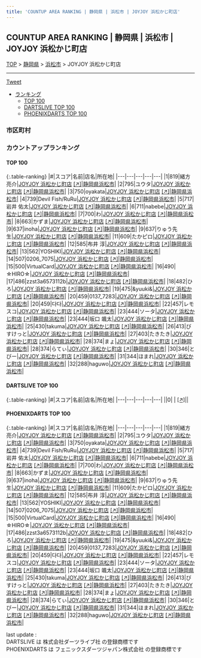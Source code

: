 ```yaml
---
title: 'COUNTUP AREA RANKING | 静岡県 | 浜松市 | JOYJOY 浜松かじ町店'
---
```

## COUNTUP AREA RANKING | 静岡県 | 浜松市 | JOYJOY 浜松かじ町店

[TOP](/darts/rank/) > [静岡県](/darts/rank/静岡県/) > [浜松市](/darts/rank/静岡県/浜松市/) > JOYJOY 浜松かじ町店

___

<a href="https://twitter.com/share?ref_src=twsrc%5Etfw" data-text="COUNTUP AREA RANKING | 静岡県浜松市JOYJOY 浜松かじ町店" class="twitter-share-button" data-hashtags="DARTSLIVE,PHOENIXDARTS,darts,ダーツ" data-show-count="false">Tweet</a>

* [ランキング](#カウントアップランキング)
    * [TOP 100](#top-100)
    * [DARTSLIVE TOP 100](#dartslive-top-100)
    * [PHOENIXDARTS TOP 100](#phoenixdarts-top-100)

### 市区町村

<ul>

</ul>

### カウントアップランキング

#### TOP 100



{:.table-ranking}
|#|スコア|名前|店名|所在地|
|---|---|---|---|---|
|1|819|<span class="rank-name-pd">緒方　亮介</span>|<a href="/darts/rank/shops/8368.html">JOYJOY 浜松かじ町店</a> <a href="https://vs.phoenixdarts.com/jp/shop/shopDetailInfo/s_8368?s_seq=8368">[↗]</a>|<a href="/darts/rank/静岡県/浜松市">静岡県浜松市</a>|
|2|795|<span class="rank-name-pd">ユウタ</span>|<a href="/darts/rank/shops/8368.html">JOYJOY 浜松かじ町店</a> <a href="https://vs.phoenixdarts.com/jp/shop/shopDetailInfo/s_8368?s_seq=8368">[↗]</a>|<a href="/darts/rank/静岡県/浜松市">静岡県浜松市</a>|
|3|750|<span class="rank-name-pd">oyakata</span>|<a href="/darts/rank/shops/8368.html">JOYJOY 浜松かじ町店</a> <a href="https://vs.phoenixdarts.com/jp/shop/shopDetailInfo/s_8368?s_seq=8368">[↗]</a>|<a href="/darts/rank/静岡県/浜松市">静岡県浜松市</a>|
|4|739|<span class="rank-name-pd">Devil Fish/RuRu</span>|<a href="/darts/rank/shops/8368.html">JOYJOY 浜松かじ町店</a> <a href="https://vs.phoenixdarts.com/jp/shop/shopDetailInfo/s_8368?s_seq=8368">[↗]</a>|<a href="/darts/rank/静岡県/浜松市">静岡県浜松市</a>|
|5|717|<span class="rank-name-pd"><span class="pro-icon-pd"></span>岩井 佑太</span>|<a href="/darts/rank/shops/8368.html">JOYJOY 浜松かじ町店</a> <a href="https://vs.phoenixdarts.com/jp/shop/shopDetailInfo/s_8368?s_seq=8368">[↗]</a>|<a href="/darts/rank/静岡県/浜松市">静岡県浜松市</a>|
|6|711|<span class="rank-name-pd">nabebe</span>|<a href="/darts/rank/shops/8368.html">JOYJOY 浜松かじ町店</a> <a href="https://vs.phoenixdarts.com/jp/shop/shopDetailInfo/s_8368?s_seq=8368">[↗]</a>|<a href="/darts/rank/静岡県/浜松市">静岡県浜松市</a>|
|7|700|<span class="rank-name-pd">わ</span>|<a href="/darts/rank/shops/8368.html">JOYJOY 浜松かじ町店</a> <a href="https://vs.phoenixdarts.com/jp/shop/shopDetailInfo/s_8368?s_seq=8368">[↗]</a>|<a href="/darts/rank/静岡県/浜松市">静岡県浜松市</a>|
|8|663|<span class="rank-name-pd">かずま</span>|<a href="/darts/rank/shops/8368.html">JOYJOY 浜松かじ町店</a> <a href="https://vs.phoenixdarts.com/jp/shop/shopDetailInfo/s_8368?s_seq=8368">[↗]</a>|<a href="/darts/rank/静岡県/浜松市">静岡県浜松市</a>|
|9|637|<span class="rank-name-pd">inoha</span>|<a href="/darts/rank/shops/8368.html">JOYJOY 浜松かじ町店</a> <a href="https://vs.phoenixdarts.com/jp/shop/shopDetailInfo/s_8368?s_seq=8368">[↗]</a>|<a href="/darts/rank/静岡県/浜松市">静岡県浜松市</a>|
|9|637|<span class="rank-name-pd">りゅう先生</span>|<a href="/darts/rank/shops/8368.html">JOYJOY 浜松かじ町店</a> <a href="https://vs.phoenixdarts.com/jp/shop/shopDetailInfo/s_8368?s_seq=8368">[↗]</a>|<a href="/darts/rank/静岡県/浜松市">静岡県浜松市</a>|
|11|609|<span class="rank-name-pd">たかピロ</span>|<a href="/darts/rank/shops/8368.html">JOYJOY 浜松かじ町店</a> <a href="https://vs.phoenixdarts.com/jp/shop/shopDetailInfo/s_8368?s_seq=8368">[↗]</a>|<a href="/darts/rank/静岡県/浜松市">静岡県浜松市</a>|
|12|585|<span class="rank-name-pd">布井 淳</span>|<a href="/darts/rank/shops/8368.html">JOYJOY 浜松かじ町店</a> <a href="https://vs.phoenixdarts.com/jp/shop/shopDetailInfo/s_8368?s_seq=8368">[↗]</a>|<a href="/darts/rank/静岡県/浜松市">静岡県浜松市</a>|
|13|562|<span class="rank-name-pd">YOSHIKI</span>|<a href="/darts/rank/shops/8368.html">JOYJOY 浜松かじ町店</a> <a href="https://vs.phoenixdarts.com/jp/shop/shopDetailInfo/s_8368?s_seq=8368">[↗]</a>|<a href="/darts/rank/静岡県/浜松市">静岡県浜松市</a>|
|14|507|<span class="rank-name-pd">0206_7075</span>|<a href="/darts/rank/shops/8368.html">JOYJOY 浜松かじ町店</a> <a href="https://vs.phoenixdarts.com/jp/shop/shopDetailInfo/s_8368?s_seq=8368">[↗]</a>|<a href="/darts/rank/静岡県/浜松市">静岡県浜松市</a>|
|15|500|<span class="rank-name-pd">VirtualCard</span>|<a href="/darts/rank/shops/8368.html">JOYJOY 浜松かじ町店</a> <a href="https://vs.phoenixdarts.com/jp/shop/shopDetailInfo/s_8368?s_seq=8368">[↗]</a>|<a href="/darts/rank/静岡県/浜松市">静岡県浜松市</a>|
|16|490|<span class="rank-name-pd">☆HIRO☆</span>|<a href="/darts/rank/shops/8368.html">JOYJOY 浜松かじ町店</a> <a href="https://vs.phoenixdarts.com/jp/shop/shopDetailInfo/s_8368?s_seq=8368">[↗]</a>|<a href="/darts/rank/静岡県/浜松市">静岡県浜松市</a>|
|17|486|<span class="rank-name-pd">zzst3a6573112b</span>|<a href="/darts/rank/shops/8368.html">JOYJOY 浜松かじ町店</a> <a href="https://vs.phoenixdarts.com/jp/shop/shopDetailInfo/s_8368?s_seq=8368">[↗]</a>|<a href="/darts/rank/静岡県/浜松市">静岡県浜松市</a>|
|18|482|<span class="rank-name-pd">ひろ</span>|<a href="/darts/rank/shops/8368.html">JOYJOY 浜松かじ町店</a> <a href="https://vs.phoenixdarts.com/jp/shop/shopDetailInfo/s_8368?s_seq=8368">[↗]</a>|<a href="/darts/rank/静岡県/浜松市">静岡県浜松市</a>|
|19|475|<span class="rank-name-pd">&amp;yuuki&amp;</span>|<a href="/darts/rank/shops/8368.html">JOYJOY 浜松かじ町店</a> <a href="https://vs.phoenixdarts.com/jp/shop/shopDetailInfo/s_8368?s_seq=8368">[↗]</a>|<a href="/darts/rank/静岡県/浜松市">静岡県浜松市</a>|
|20|459|<span class="rank-name-pd">0137_7283</span>|<a href="/darts/rank/shops/8368.html">JOYJOY 浜松かじ町店</a> <a href="https://vs.phoenixdarts.com/jp/shop/shopDetailInfo/s_8368?s_seq=8368">[↗]</a>|<a href="/darts/rank/静岡県/浜松市">静岡県浜松市</a>|
|20|459|<span class="rank-name-pd">다다</span>|<a href="/darts/rank/shops/8368.html">JOYJOY 浜松かじ町店</a> <a href="https://vs.phoenixdarts.com/jp/shop/shopDetailInfo/s_8368?s_seq=8368">[↗]</a>|<a href="/darts/rank/静岡県/浜松市">静岡県浜松市</a>|
|22|457|<span class="rank-name-pd">レモスコ</span>|<a href="/darts/rank/shops/8368.html">JOYJOY 浜松かじ町店</a> <a href="https://vs.phoenixdarts.com/jp/shop/shopDetailInfo/s_8368?s_seq=8368">[↗]</a>|<a href="/darts/rank/静岡県/浜松市">静岡県浜松市</a>|
|23|444|<span class="rank-name-pd">ソータ</span>|<a href="/darts/rank/shops/8368.html">JOYJOY 浜松かじ町店</a> <a href="https://vs.phoenixdarts.com/jp/shop/shopDetailInfo/s_8368?s_seq=8368">[↗]</a>|<a href="/darts/rank/静岡県/浜松市">静岡県浜松市</a>|
|23|444|<span class="rank-name-pd">坂口 颯太</span>|<a href="/darts/rank/shops/8368.html">JOYJOY 浜松かじ町店</a> <a href="https://vs.phoenixdarts.com/jp/shop/shopDetailInfo/s_8368?s_seq=8368">[↗]</a>|<a href="/darts/rank/静岡県/浜松市">静岡県浜松市</a>|
|25|430|<span class="rank-name-pd">takuma</span>|<a href="/darts/rank/shops/8368.html">JOYJOY 浜松かじ町店</a> <a href="https://vs.phoenixdarts.com/jp/shop/shopDetailInfo/s_8368?s_seq=8368">[↗]</a>|<a href="/darts/rank/静岡県/浜松市">静岡県浜松市</a>|
|26|413|<span class="rank-name-pd">びすけっと</span>|<a href="/darts/rank/shops/8368.html">JOYJOY 浜松かじ町店</a> <a href="https://vs.phoenixdarts.com/jp/shop/shopDetailInfo/s_8368?s_seq=8368">[↗]</a>|<a href="/darts/rank/静岡県/浜松市">静岡県浜松市</a>|
|27|403|<span class="rank-name-pd">たきたき</span>|<a href="/darts/rank/shops/8368.html">JOYJOY 浜松かじ町店</a> <a href="https://vs.phoenixdarts.com/jp/shop/shopDetailInfo/s_8368?s_seq=8368">[↗]</a>|<a href="/darts/rank/静岡県/浜松市">静岡県浜松市</a>|
|28|374|<span class="rank-name-pd">まょ</span>|<a href="/darts/rank/shops/8368.html">JOYJOY 浜松かじ町店</a> <a href="https://vs.phoenixdarts.com/jp/shop/shopDetailInfo/s_8368?s_seq=8368">[↗]</a>|<a href="/darts/rank/静岡県/浜松市">静岡県浜松市</a>|
|28|374|<span class="rank-name-pd">らてぃ</span>|<a href="/darts/rank/shops/8368.html">JOYJOY 浜松かじ町店</a> <a href="https://vs.phoenixdarts.com/jp/shop/shopDetailInfo/s_8368?s_seq=8368">[↗]</a>|<a href="/darts/rank/静岡県/浜松市">静岡県浜松市</a>|
|30|346|<span class="rank-name-pd">とびー</span>|<a href="/darts/rank/shops/8368.html">JOYJOY 浜松かじ町店</a> <a href="https://vs.phoenixdarts.com/jp/shop/shopDetailInfo/s_8368?s_seq=8368">[↗]</a>|<a href="/darts/rank/静岡県/浜松市">静岡県浜松市</a>|
|31|344|<span class="rank-name-pd">ほまれ</span>|<a href="/darts/rank/shops/8368.html">JOYJOY 浜松かじ町店</a> <a href="https://vs.phoenixdarts.com/jp/shop/shopDetailInfo/s_8368?s_seq=8368">[↗]</a>|<a href="/darts/rank/静岡県/浜松市">静岡県浜松市</a>|
|32|288|<span class="rank-name-pd">haguwo</span>|<a href="/darts/rank/shops/8368.html">JOYJOY 浜松かじ町店</a> <a href="https://vs.phoenixdarts.com/jp/shop/shopDetailInfo/s_8368?s_seq=8368">[↗]</a>|<a href="/darts/rank/静岡県/浜松市">静岡県浜松市</a>|


#### DARTSLIVE TOP 100



{:.table-ranking}
|#|スコア|名前|店名|所在地|
|---|---|---|---|---|
||0|<span class="rank-name-dl"> </span>|<a href="/darts/rank/shops/.html"></a> <a href="">[↗]</a>|<a href="/darts/rank//"></a>|


#### PHOENIXDARTS TOP 100



{:.table-ranking}
|#|スコア|名前|店名|所在地|
|---|---|---|---|---|
|1|819|<span class="rank-name-pd">緒方　亮介</span>|<a href="/darts/rank/shops/8368.html">JOYJOY 浜松かじ町店</a> <a href="https://vs.phoenixdarts.com/jp/shop/shopDetailInfo/s_8368?s_seq=8368">[↗]</a>|<a href="/darts/rank/静岡県/浜松市">静岡県浜松市</a>|
|2|795|<span class="rank-name-pd">ユウタ</span>|<a href="/darts/rank/shops/8368.html">JOYJOY 浜松かじ町店</a> <a href="https://vs.phoenixdarts.com/jp/shop/shopDetailInfo/s_8368?s_seq=8368">[↗]</a>|<a href="/darts/rank/静岡県/浜松市">静岡県浜松市</a>|
|3|750|<span class="rank-name-pd">oyakata</span>|<a href="/darts/rank/shops/8368.html">JOYJOY 浜松かじ町店</a> <a href="https://vs.phoenixdarts.com/jp/shop/shopDetailInfo/s_8368?s_seq=8368">[↗]</a>|<a href="/darts/rank/静岡県/浜松市">静岡県浜松市</a>|
|4|739|<span class="rank-name-pd">Devil Fish/RuRu</span>|<a href="/darts/rank/shops/8368.html">JOYJOY 浜松かじ町店</a> <a href="https://vs.phoenixdarts.com/jp/shop/shopDetailInfo/s_8368?s_seq=8368">[↗]</a>|<a href="/darts/rank/静岡県/浜松市">静岡県浜松市</a>|
|5|717|<span class="rank-name-pd"><span class="pro-icon-pd"></span>岩井 佑太</span>|<a href="/darts/rank/shops/8368.html">JOYJOY 浜松かじ町店</a> <a href="https://vs.phoenixdarts.com/jp/shop/shopDetailInfo/s_8368?s_seq=8368">[↗]</a>|<a href="/darts/rank/静岡県/浜松市">静岡県浜松市</a>|
|6|711|<span class="rank-name-pd">nabebe</span>|<a href="/darts/rank/shops/8368.html">JOYJOY 浜松かじ町店</a> <a href="https://vs.phoenixdarts.com/jp/shop/shopDetailInfo/s_8368?s_seq=8368">[↗]</a>|<a href="/darts/rank/静岡県/浜松市">静岡県浜松市</a>|
|7|700|<span class="rank-name-pd">わ</span>|<a href="/darts/rank/shops/8368.html">JOYJOY 浜松かじ町店</a> <a href="https://vs.phoenixdarts.com/jp/shop/shopDetailInfo/s_8368?s_seq=8368">[↗]</a>|<a href="/darts/rank/静岡県/浜松市">静岡県浜松市</a>|
|8|663|<span class="rank-name-pd">かずま</span>|<a href="/darts/rank/shops/8368.html">JOYJOY 浜松かじ町店</a> <a href="https://vs.phoenixdarts.com/jp/shop/shopDetailInfo/s_8368?s_seq=8368">[↗]</a>|<a href="/darts/rank/静岡県/浜松市">静岡県浜松市</a>|
|9|637|<span class="rank-name-pd">inoha</span>|<a href="/darts/rank/shops/8368.html">JOYJOY 浜松かじ町店</a> <a href="https://vs.phoenixdarts.com/jp/shop/shopDetailInfo/s_8368?s_seq=8368">[↗]</a>|<a href="/darts/rank/静岡県/浜松市">静岡県浜松市</a>|
|9|637|<span class="rank-name-pd">りゅう先生</span>|<a href="/darts/rank/shops/8368.html">JOYJOY 浜松かじ町店</a> <a href="https://vs.phoenixdarts.com/jp/shop/shopDetailInfo/s_8368?s_seq=8368">[↗]</a>|<a href="/darts/rank/静岡県/浜松市">静岡県浜松市</a>|
|11|609|<span class="rank-name-pd">たかピロ</span>|<a href="/darts/rank/shops/8368.html">JOYJOY 浜松かじ町店</a> <a href="https://vs.phoenixdarts.com/jp/shop/shopDetailInfo/s_8368?s_seq=8368">[↗]</a>|<a href="/darts/rank/静岡県/浜松市">静岡県浜松市</a>|
|12|585|<span class="rank-name-pd">布井 淳</span>|<a href="/darts/rank/shops/8368.html">JOYJOY 浜松かじ町店</a> <a href="https://vs.phoenixdarts.com/jp/shop/shopDetailInfo/s_8368?s_seq=8368">[↗]</a>|<a href="/darts/rank/静岡県/浜松市">静岡県浜松市</a>|
|13|562|<span class="rank-name-pd">YOSHIKI</span>|<a href="/darts/rank/shops/8368.html">JOYJOY 浜松かじ町店</a> <a href="https://vs.phoenixdarts.com/jp/shop/shopDetailInfo/s_8368?s_seq=8368">[↗]</a>|<a href="/darts/rank/静岡県/浜松市">静岡県浜松市</a>|
|14|507|<span class="rank-name-pd">0206_7075</span>|<a href="/darts/rank/shops/8368.html">JOYJOY 浜松かじ町店</a> <a href="https://vs.phoenixdarts.com/jp/shop/shopDetailInfo/s_8368?s_seq=8368">[↗]</a>|<a href="/darts/rank/静岡県/浜松市">静岡県浜松市</a>|
|15|500|<span class="rank-name-pd">VirtualCard</span>|<a href="/darts/rank/shops/8368.html">JOYJOY 浜松かじ町店</a> <a href="https://vs.phoenixdarts.com/jp/shop/shopDetailInfo/s_8368?s_seq=8368">[↗]</a>|<a href="/darts/rank/静岡県/浜松市">静岡県浜松市</a>|
|16|490|<span class="rank-name-pd">☆HIRO☆</span>|<a href="/darts/rank/shops/8368.html">JOYJOY 浜松かじ町店</a> <a href="https://vs.phoenixdarts.com/jp/shop/shopDetailInfo/s_8368?s_seq=8368">[↗]</a>|<a href="/darts/rank/静岡県/浜松市">静岡県浜松市</a>|
|17|486|<span class="rank-name-pd">zzst3a6573112b</span>|<a href="/darts/rank/shops/8368.html">JOYJOY 浜松かじ町店</a> <a href="https://vs.phoenixdarts.com/jp/shop/shopDetailInfo/s_8368?s_seq=8368">[↗]</a>|<a href="/darts/rank/静岡県/浜松市">静岡県浜松市</a>|
|18|482|<span class="rank-name-pd">ひろ</span>|<a href="/darts/rank/shops/8368.html">JOYJOY 浜松かじ町店</a> <a href="https://vs.phoenixdarts.com/jp/shop/shopDetailInfo/s_8368?s_seq=8368">[↗]</a>|<a href="/darts/rank/静岡県/浜松市">静岡県浜松市</a>|
|19|475|<span class="rank-name-pd">&amp;yuuki&amp;</span>|<a href="/darts/rank/shops/8368.html">JOYJOY 浜松かじ町店</a> <a href="https://vs.phoenixdarts.com/jp/shop/shopDetailInfo/s_8368?s_seq=8368">[↗]</a>|<a href="/darts/rank/静岡県/浜松市">静岡県浜松市</a>|
|20|459|<span class="rank-name-pd">0137_7283</span>|<a href="/darts/rank/shops/8368.html">JOYJOY 浜松かじ町店</a> <a href="https://vs.phoenixdarts.com/jp/shop/shopDetailInfo/s_8368?s_seq=8368">[↗]</a>|<a href="/darts/rank/静岡県/浜松市">静岡県浜松市</a>|
|20|459|<span class="rank-name-pd">다다</span>|<a href="/darts/rank/shops/8368.html">JOYJOY 浜松かじ町店</a> <a href="https://vs.phoenixdarts.com/jp/shop/shopDetailInfo/s_8368?s_seq=8368">[↗]</a>|<a href="/darts/rank/静岡県/浜松市">静岡県浜松市</a>|
|22|457|<span class="rank-name-pd">レモスコ</span>|<a href="/darts/rank/shops/8368.html">JOYJOY 浜松かじ町店</a> <a href="https://vs.phoenixdarts.com/jp/shop/shopDetailInfo/s_8368?s_seq=8368">[↗]</a>|<a href="/darts/rank/静岡県/浜松市">静岡県浜松市</a>|
|23|444|<span class="rank-name-pd">ソータ</span>|<a href="/darts/rank/shops/8368.html">JOYJOY 浜松かじ町店</a> <a href="https://vs.phoenixdarts.com/jp/shop/shopDetailInfo/s_8368?s_seq=8368">[↗]</a>|<a href="/darts/rank/静岡県/浜松市">静岡県浜松市</a>|
|23|444|<span class="rank-name-pd">坂口 颯太</span>|<a href="/darts/rank/shops/8368.html">JOYJOY 浜松かじ町店</a> <a href="https://vs.phoenixdarts.com/jp/shop/shopDetailInfo/s_8368?s_seq=8368">[↗]</a>|<a href="/darts/rank/静岡県/浜松市">静岡県浜松市</a>|
|25|430|<span class="rank-name-pd">takuma</span>|<a href="/darts/rank/shops/8368.html">JOYJOY 浜松かじ町店</a> <a href="https://vs.phoenixdarts.com/jp/shop/shopDetailInfo/s_8368?s_seq=8368">[↗]</a>|<a href="/darts/rank/静岡県/浜松市">静岡県浜松市</a>|
|26|413|<span class="rank-name-pd">びすけっと</span>|<a href="/darts/rank/shops/8368.html">JOYJOY 浜松かじ町店</a> <a href="https://vs.phoenixdarts.com/jp/shop/shopDetailInfo/s_8368?s_seq=8368">[↗]</a>|<a href="/darts/rank/静岡県/浜松市">静岡県浜松市</a>|
|27|403|<span class="rank-name-pd">たきたき</span>|<a href="/darts/rank/shops/8368.html">JOYJOY 浜松かじ町店</a> <a href="https://vs.phoenixdarts.com/jp/shop/shopDetailInfo/s_8368?s_seq=8368">[↗]</a>|<a href="/darts/rank/静岡県/浜松市">静岡県浜松市</a>|
|28|374|<span class="rank-name-pd">まょ</span>|<a href="/darts/rank/shops/8368.html">JOYJOY 浜松かじ町店</a> <a href="https://vs.phoenixdarts.com/jp/shop/shopDetailInfo/s_8368?s_seq=8368">[↗]</a>|<a href="/darts/rank/静岡県/浜松市">静岡県浜松市</a>|
|28|374|<span class="rank-name-pd">らてぃ</span>|<a href="/darts/rank/shops/8368.html">JOYJOY 浜松かじ町店</a> <a href="https://vs.phoenixdarts.com/jp/shop/shopDetailInfo/s_8368?s_seq=8368">[↗]</a>|<a href="/darts/rank/静岡県/浜松市">静岡県浜松市</a>|
|30|346|<span class="rank-name-pd">とびー</span>|<a href="/darts/rank/shops/8368.html">JOYJOY 浜松かじ町店</a> <a href="https://vs.phoenixdarts.com/jp/shop/shopDetailInfo/s_8368?s_seq=8368">[↗]</a>|<a href="/darts/rank/静岡県/浜松市">静岡県浜松市</a>|
|31|344|<span class="rank-name-pd">ほまれ</span>|<a href="/darts/rank/shops/8368.html">JOYJOY 浜松かじ町店</a> <a href="https://vs.phoenixdarts.com/jp/shop/shopDetailInfo/s_8368?s_seq=8368">[↗]</a>|<a href="/darts/rank/静岡県/浜松市">静岡県浜松市</a>|
|32|288|<span class="rank-name-pd">haguwo</span>|<a href="/darts/rank/shops/8368.html">JOYJOY 浜松かじ町店</a> <a href="https://vs.phoenixdarts.com/jp/shop/shopDetailInfo/s_8368?s_seq=8368">[↗]</a>|<a href="/darts/rank/静岡県/浜松市">静岡県浜松市</a>|


<div class="footer border-top border-gray-light mt-5 pt-3 text-right text-gray">
    last update : <span style="font-weight: italic" id="foot_last_modified"></span><br />
    DARTSLIVE は 株式会社ダーツライブ社 の登録商標です<br />
    PHOENIXDARTS は フェニックスダーツジャパン株式会社 の登録商標です<br />
</div>

<script src="https://cdnjs.cloudflare.com/ajax/libs/jquery.tablesorter/2.31.3/js/jquery.tablesorter.min.js" integrity="sha512-qzgd5cYSZcosqpzpn7zF2ZId8f/8CHmFKZ8j7mU4OUXTNRd5g+ZHBPsgKEwoqxCtdQvExE5LprwwPAgoicguNg==" crossorigin="anonymous" referrerpolicy="no-referrer"></script>
<link rel="stylesheet" href="https://cdnjs.cloudflare.com/ajax/libs/jquery.tablesorter/2.31.3/css/theme.default.min.css" integrity="sha512-wghhOJkjQX0Lh3NSWvNKeZ0ZpNn+SPVXX1Qyc9OCaogADktxrBiBdKGDoqVUOyhStvMBmJQ8ZdMHiR3wuEq8+w==" crossorigin="anonymous" referrerpolicy="no-referrer" />
<script>
$(function() {
    $(".table-ranking").tablesorter({sortList:[[0, 0]]});
    $("#foot_last_modified").text(formatDate(new Date(document.lastModified), 'yyyy-MM-dd HH:mm:ss'));
});
</script>

<script async src="https://platform.twitter.com/widgets.js" charset="utf-8"></script>
